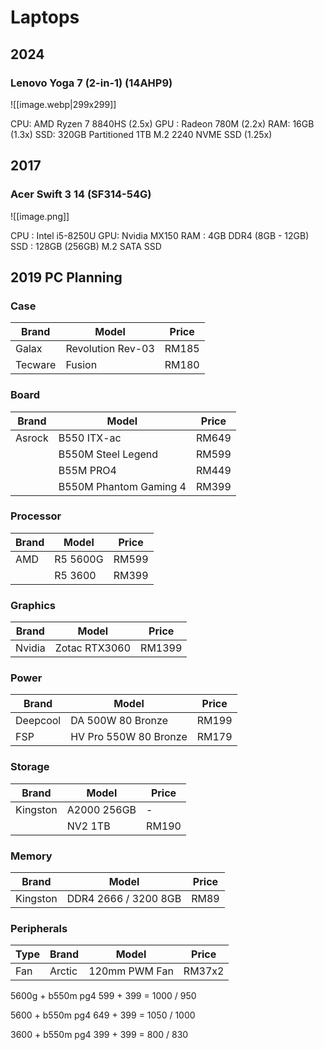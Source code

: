 
# Laptops
## 2024
### Lenovo Yoga 7 (2-in-1) (14AHP9)
![[image.webp|299x299]]

CPU: AMD Ryzen 7 8840HS (2.5x)
GPU : Radeon 780M (2.2x)
RAM: 16GB (1.3x)
SSD: 320GB Partitioned 1TB M.2 2240 NVME SSD (1.25x)
## 2017 
### Acer Swift 3 14 (SF314-54G)

![[image.png]]

CPU : Intel i5-8250U
GPU: Nvidia MX150
RAM : 4GB DDR4 (8GB - 12GB)
SSD : 128GB (256GB) M.2 SATA SSD
## 2019 PC Planning
### Case
| Brand | Model | Price |
|---|---|---|
| Galax | Revolution Rev-03 | RM185 |
| Tecware | Fusion | RM180 |
### Board
|Brand| Model | Price |
|---|---|---|
| Asrock | B550 ITX-ac | RM649 |
|| B550M Steel Legend | RM599 |
|| B55M PRO4 | RM449 |
|| B550M Phantom Gaming 4 | RM399 |
### Processor
|Brand| Model | Price |
|---|---|---|
| AMD | R5 5600G | RM599 |
|| R5 3600 | RM399 |
### Graphics
| Brand  | Model         | Price  |
| ------ | ------------- | ------ |
| Nvidia | Zotac RTX3060 | RM1399 |

### Power
|Brand| Model | Price |
|---|---|---|
| Deepcool | DA 500W 80 Bronze | RM199 |
| FSP | HV Pro 550W  80 Bronze | RM179 | 

### Storage 
|Brand| Model | Price |
|---|---|---|
| Kingston | A2000 256GB | - |
|| NV2 1TB | RM190 |

### Memory
|Brand| Model | Price |
|---|---|---|
| Kingston | DDR4 2666 / 3200 8GB | RM89 |
### Peripherals
|Type | Brand | Model | Price |
|---|---|---|---|
| Fan | Arctic | 120mm PWM Fan | RM37x2 |


5600g + b550m pg4
599 + 399 = 1000 / 950

5600  + b550m pg4
649 + 399 = 1050 / 1000


3600 + b550m pg4
399 + 399 = 800 / 830